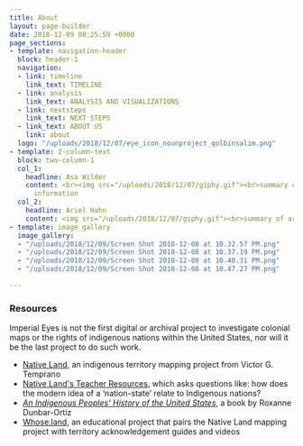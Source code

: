 ```yaml
---
title: About
layout: page-builder
date: 2018-12-09 08:25:59 +0000
page_sections:
- template: navigation-header
  block: header-1
  navigation:
  - link: timeline
    link_text: TIMELINE
  - link: analysis
    link_text: ANALYSIS AND VISUALIZATIONS
  - link: nextsteps
    link_text: NEXT STEPS
  - link_text: ABOUT US
    link: about
  logo: "/uploads/2018/12/07/eye_icon_nounproject_qolbinsalim.png"
- template: 2-column-text
  block: two-column-1
  col_1:
    headline: Asa Wilder
    content: <br><img src="/uploads/2018/12/07/giphy.gif"><br>summary of asa<br>contact
      information
  col_2:
    headline: Ariel Hahn
    content: <img src="/uploads/2018/12/07/giphy.gif"><br>summary of ariel
- template: image_gallery
  image_gallery:
  - "/uploads/2018/12/09/Screen Shot 2018-12-08 at 10.32.57 PM.png"
  - "/uploads/2018/12/09/Screen Shot 2018-12-08 at 10.37.19 PM.png"
  - "/uploads/2018/12/09/Screen Shot 2018-12-08 at 10.40.31 PM.png"
  - "/uploads/2018/12/09/Screen Shot 2018-12-08 at 10.47.27 PM.png"

---
```

### **Resources**

Imperial Eyes is not the first digital or archival project to investigate colonial maps or the rights of indigenous nations within the United States, nor will it be the last project to do such work. 

* [Native Land](https://native-land.ca/), an indigenous territory mapping project from Victor G. Temprano 
* [Native Land's Teacher Resources](https://native-land.ca/teachers-guide/), which asks questions like: how does the modern idea of a ‘nation-state’ relate to Indigenous nations?
* [_An Indigenous Peoples' History of the United States_](http://www.beacon.org/An-Indigenous-Peoples-History-of-the-United-States-P1164.aspx), a book by Roxanne Dunbar-Ortiz
* [Whose.land](https://www.whose.land/en/about), an educational project that pairs the Native Land mapping project with territory acknowledgement guides and videos